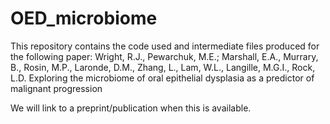 # OED_microbiome

This repository contains the code used and intermediate files produced for the following paper:
Wright, R.J., Pewarchuk, M.E.; Marshall, E.A., Murrary, B., Rosin, M.P., Laronde, D.M., Zhang, L., Lam, W.L., Langille, M.G.I., Rock, L.D. Exploring the microbiome of oral epithelial dysplasia as a predictor of malignant progression

We will link to a preprint/publication when this is available. 
